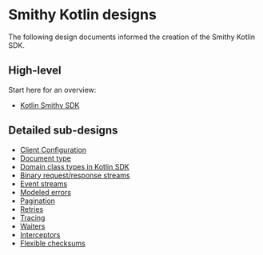 # Smithy Kotlin designs

The following design documents informed the creation of the Smithy Kotlin SDK.

## High-level

Start here for an overview:

* [Kotlin Smithy SDK](kotlin-smithy-sdk.md)

## Detailed sub-designs

* [Client Configuration](client-configuration.md)
* [Document type](document-type.md)
* [Domain class types in Kotlin SDK](domain-class-types-in-kotlin-sdk.md)
* [Binary request/response streams](binary-streaming.md)
* [Event streams](event-streams.md)
* [Modeled errors](modeled-errors.md)
* [Pagination](paginators.md)
* [Retries](retries.md)
* [Tracing](tracing.md)
* [Waiters](waiters.md)
* [Interceptors](interceptors.md)
* [Flexible checksums](flexible-checksums.md)
